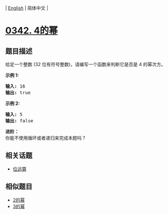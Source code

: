 
| [English](README_EN.md) | 简体中文 |
# [0342. 4的幂](https://leetcode-cn.com/problems/power-of-four/)
## 题目描述
<p>给定一个整数 (32 位有符号整数)，请编写一个函数来判断它是否是 4&nbsp;的幂次方。</p>

<p><strong>示例 1:</strong></p>

<pre><strong>输入: </strong>16
<strong>输出: </strong>true
</pre>

<p><strong>示例 2:</strong></p>

<pre><strong>输入: </strong>5
<strong>输出: </strong>false</pre>

<p><strong>进阶：</strong><br>
你能不使用循环或者递归来完成本题吗？</p>

## 相关话题
- [位运算](https://leetcode-cn.com/tag/bit-manipulation)
## 相似题目
- [2的幂](../power-of-two/README.md)
- [3的幂](../power-of-three/README.md)
